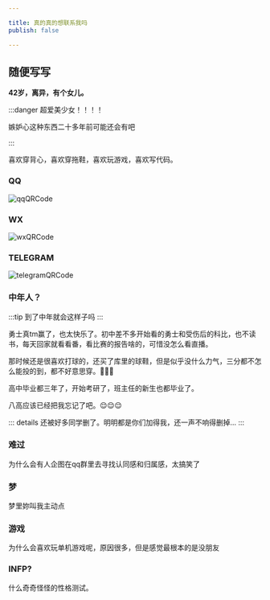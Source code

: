 ```yaml
---

title: 真的真的想联系我吗
publish: false

---
```


## 随便写写

**42岁，离异，有个女儿。**

:::danger
超爱美少女！！！！

嫉妒心这种东西二十多年前可能还会有吧

:::

喜欢穿背心，喜欢穿拖鞋，喜欢玩游戏，喜欢写代码。



### QQ

![qqQRCode](/images/qq.jpg)

### WX

![wxQRCode](/images/wx.jpg)

### TELEGRAM

![telegramQRCode](/images/telegram.jpg)

### 中年人？

:::tip
到了中年就会这样子吗
:::

勇士真tm赢了，也太快乐了。初中差不多开始看的勇士和受伤后的科比，也不读书，每天回家就看看番，看比赛的报告啥的，可惜没怎么看直播。

那时候还是很喜欢打球的，还买了库里的球鞋，但是似乎没什么力气，三分都不怎么能投的到，都不好意思穿。:rofl::rofl::rofl:

高中毕业都三年了，开始考研了，班主任的新生也都毕业了。

八高应该已经把我忘记了吧。:relieved::relieved::relieved:

::: details
还被好多同学删了。明明都是你们加得我，还一声不响得删掉...
:::


###  难过

为什么会有人企图在qq群里去寻找认同感和归属感，太搞笑了


### 梦

梦里妳叫我主动点

### 游戏

为什么会喜欢玩单机游戏呢，原因很多，但是感觉最根本的是没朋友

### INFP?

什么奇奇怪怪的性格测试。